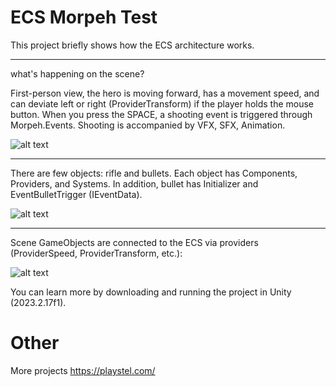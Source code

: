 # ECS Morpeh Test

This project briefly shows how the ECS architecture works. 

---

what's happening on the scene? 

First-person view, the hero is moving forward, has a movement speed, and can deviate left or right (ProviderTransform) if the player holds the mouse button. 
When you press the SPACE, a shooting event is triggered through Morpeh.Events. 
Shooting is accompanied by VFX, SFX, Animation.

![alt text](image-3.png)

---

There are few objects: rifle and bullets.
Each object has Components, Providers, and Systems.
In addition, bullet has Initializer and EventBulletTrigger (IEventData).

![alt text](image-4.png)

---

Scene GameObjects are connected to the ECS via providers (ProviderSpeed, ProviderTransform, etc.):

![alt text](image-2.png)

You can learn more by downloading and running the project in Unity (2023.2.17f1). 

# Other

More projects https://playstel.com/





